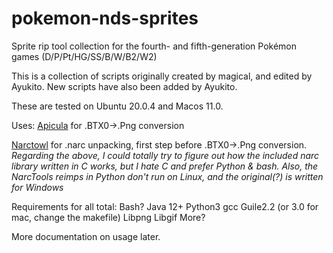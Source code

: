 # pokemon-nds-sprites
Sprite rip tool collection for the fourth- and fifth-generation Pokémon games (D/P/Pt/HG/SS/B/W/B2/W2)


This is a collection of scripts originally created by magical, and edited by Ayukito. New scripts have also been added by Ayukito.


These are tested on Ubuntu 20.0.4 and Macos 11.0.

Uses:
[Apicula](https://github.com/scurest/apicula) for .BTX0->.Png conversion

[Narctowl](https://github.com/turtleisaac/Narctowl) for .narc unpacking, first step before .BTX0->.Png conversion.
*Regarding the above, I could totally try to figure out how the included narc library written in C works, but I hate C and prefer Python & bash.*
*Also, the NarcTools reimps in Python don't run on Linux, and the original(?) is written for Windows*


Requirements for all total:
Bash?
Java 12+
Python3
gcc
Guile2.2 (or 3.0 for mac, change the makefile)
Libpng
Libgif
More?

More documentation on usage later.
